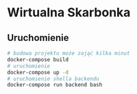 # Wirtualna Skarbonka
## Uruchomienie
```bash
# budowa projektu może zająć kilka minut
docker-compose build
# uruchomienie
docker-compose up -d
# uruchomienie shella backendu
docker-compose run backend bash
```